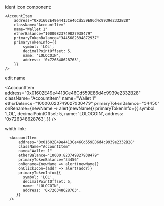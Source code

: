 ident icon component:

    <AccountItem
        address="0x01602E49e4413Ce46Cd559E86d4c9939e2332B28"
        className="AccountItem"
        name="Wallet 1"
        etherBalance="10000823749827938479"
        primaryTokenBalance="3445682394872937"
        primaryTokenInfo={{
            symbol: 'LOL',
            decimalPointOffset: 5,
            name: 'LOLOCOIN',
            address: '0x726348628763',
        }}
    />

edit name

 <AccountItem
address="0x01602E49e4413Ce46Cd559E86d4c9939e2332B28"
className="AccountItem"
name="Wallet 1"
etherBalance="10000.823749827938479"
primaryTokenBalance="34456"
onRename={newName => alert(newName)}
primaryTokenInfo={{
symbol: 'LOL',
decimalPointOffset: 5,
name: 'LOLOCOIN',
address: '0x726348628763',
}}
/>

whith link:

      <AccountItem
          address="0x01602E49e4413Ce46Cd559E86d4c9939e2332B28"
          className="AccountItem"
          name="Wallet 1"
          etherBalance="10000.823749827938479"
          primaryTokenBalance="34456"
          onRename={newName => alert(newName)}
          onClickIcon={addr => alert(addr)}
          primaryTokenInfo={{
            symbol: 'LOL',
            decimalPointOffset: 5,
            name: 'LOLOCOIN',
            address: '0x726348628763',
         }}
      />  

